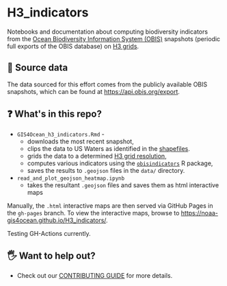 # H3_indicators
Notebooks and documentation about computing biodiversity indicators from the [Ocean Biodiversity Information System (OBIS)](https://obis.org/) snapshots (periodic full exports of the OBIS database) on [H3 grids](https://h3geo.org/docs).

## 💾 Source data
The data sourced for this effort comes from the publicly available OBIS snapshots, which can be found at https://api.obis.org/export.

## ❓ What's in this repo?

* `GIS4Ocean_h3_indicators.Rmd` -
   * downloads the most recent snapshot,
   * clips the data to US Waters as identified in the [shapefiles](https://github.com/NOAA-GIS4Ocean/H3_indicators/tree/main/data/US_Waters_2024_WGS84).
   * grids the data to a determined [H3 grid resolution](https://h3geo.org/docs/core-library/restable/),
   * computes various indicators using the [`obisindicators`](https://marinebon.github.io/obisindicators/) R package,
   * saves the results to `.geojson` files in the `data/` directory.
* `read_and_plot_geojson_heatmap.ipynb`
   * takes the resultant `.geojson` files and saves them as html interactive maps

Manually, the `.html` interactive maps are then served via GitHub Pages in the `gh-pages` branch. To view the interactive maps, browse to https://noaa-gis4ocean.github.io/H3_indicators/.

Testing GH-Actions currently.

## 🖐️ Want to help out?
* Check out our [CONTRIBUTING GUIDE](https://github.com/NOAA-GIS4Ocean/H3_indicators/blob/main/CONTRIBUTING.md) for more details.
